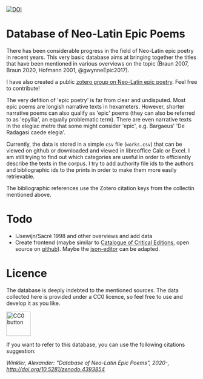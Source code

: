 [![DOI](https://zenodo.org/badge/324364381.svg)](https://zenodo.org/badge/latestdoi/324364381)

# Database of Neo-Latin Epic Poems

There has been considerable progress in the field of Neo-Latin epic poetry in recent years. This very basic database aims at bringing together the titles that have been mentioned in various overviews on the topic (Braun 2007, Braun 2020, Hofmann 2001, @gwynneEpic2017).

I have also created a public [zotero group on Neo-Latin epic poetry](https://www.zotero.org/groups/2680665/neolatin_epic). Feel free to contribute!

The very defition of 'epic poetry' is far from clear and undisputed. Most epic poems are longish narrative texts in hexameters. However, shorter narrative poems can also qualify as 'epic' poems (they can also be referred to as 'epyllia', an equally problematic term). There are even narrative texts in the elegiac metre that some might consider 'epic', e.g. Bargaeus' 'De Radagasi caede elegia'. 

Currently, the data is stored in a simple `csv` file (`works.csv`) that can be viewed on github or downloaded and viewed in libreoffice Calc or Excel. I am still trying to find out which categories are useful in order to efficiently describe the texts in the corpus. I try to add authority file ids to the authors and bibliographic ids to the prints in order to make them more easily retrievable.

The bibliographic references use the Zotero citation keys from the collectin mentioned above.

# Todo

  * IJsewijn/Sacré 1998 and other overviews and add data
* Create frontend (maybe similar to [Catalogue of Critical Editions](https://dig-ed-cat.acdh.oeaw.ac.at/browsing/editions/), open source on [github](https://github.com/acdh-oeaw/dig_ed_cat)). Maybe the [json-editor](https://github.com/json-editor/json-editor) can be adapted.

# Licence

The database is deeply indebted to the mentioned sources. The data collected here is provided under a CC0 licence, so feel free to use and develop it as you like.

<a title="Creative Commons, Public domain, via Wikimedia Commons" href="https://commons.wikimedia.org/wiki/File:CC0_button.svg"><img width="64" alt="CC0 button" src="https://upload.wikimedia.org/wikipedia/commons/thumb/6/69/CC0_button.svg/64px-CC0_button.svg.png"></a>

If you want to refer to this database, you can use the following citations suggestion:

*Winkler, Alexander: "Database of Neo-Latin Epic Poems", 2020-, http://doi.org/10.5281/zenodo.4393854*

